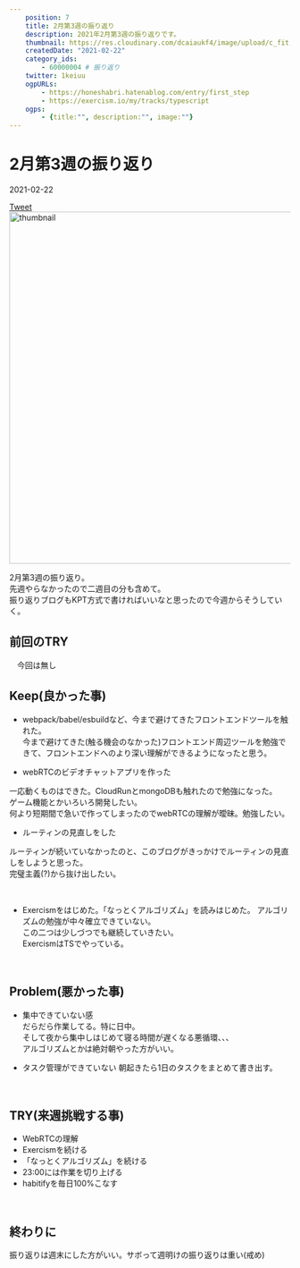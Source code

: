 ```yaml
---
    position: 7
    title: 2月第3週の振り返り
    description: 2021年2月第3週の振り返りです。
    thumbnail: https://res.cloudinary.com/dcaiaukf4/image/upload/c_fit,co_rgb:333,l_text:Sawarabi%20Gothic_53_bold_start:2%25E6%259C%2588%25E7%25AC%25AC3%25E9%2580%25B1%25E3%2581%25AE%25E6%258C%25AF%25E3%2582%258A%25E8%25BF%2594%25E3%2582%258A,w_1000/v1621601547/ogp_b3ezfg.jpg
    createdDate: "2021-02-22"
    category_ids: 
        - 60000004 # 振り返り
    twitter: 1keiuu
    ogpURLs: 
        - https://honeshabri.hatenablog.com/entry/first_step
        - https://exercism.io/my/tracks/typescript
    ogps: 
        - {title:"", description:"", image:""}
---
```

<!-- ogpURLsとindexを合わせる
<ogp-card :ogpindex="0" :ogps="ogps"></ogp-card> -->

# 2月第3週の振り返り

<div class="info">
    <div class="info__inner">
        <categorychips :chips="categories"></categorychips>
        <div class="created-date">
            <Icon iconName="calendar"></Icon>
            <p>2021-02-22</p>
        </div>
    </div>
    <div class="reading-time --sp">
        <Icon  iconName="clock"></Icon>
        <p id="readingTimeSp"></p>
    </div>
        <div class="sns-link__group">
        <a href="https://twitter.com/share?ref_src=twsrc%5Etfw" class="twitter-share-button" data-size="large" data-via="1keiuu" data-related="" data-show-count="false">Tweet</a><script defer src="https://platform.twitter.com/widgets.js" charset="utf-8"></script>
    </div>
</div>
<div class="thumbnail__wrapper">
    <img  width="1200px" height="630px" src="https://res.cloudinary.com/dcaiaukf4/image/upload/c_fit,co_rgb:333,l_text:Sawarabi%20Gothic_53_bold_start:2%25E6%259C%2588%25E7%25AC%25AC3%25E9%2580%25B1%25E3%2581%25AE%25E6%258C%25AF%25E3%2582%258A%25E8%25BF%2594%25E3%2582%258A,w_1000/v1621601547/ogp_b3ezfg.jpg" class="thumbnail" alt="thumbnail" >
</div>

2月第3週の振り返り。  
先週やらなかったので二週目の分も含めて。  
振り返りブログもKPT方式で書ければいいなと思ったので今週からそうしていく。

## 前回のTRY
　今回は無し
<br/>

## Keep(良かった事)
- webpack/babel/esbuildなど、今まで避けてきたフロントエンドツールを触れた。  
今まで避けてきた(触る機会のなかった)フロントエンド周辺ツールを勉強できて、フロントエンドへのより深い理解ができるようになったと思う。  

- webRTCのビデオチャットアプリを作った

一応動くものはできた。CloudRunとmongoDBも触れたので勉強になった。  
ゲーム機能とかいろいろ開発したい。  
何より短期間で急いで作ってしまったのでwebRTCの理解が曖昧。勉強したい。

- ルーティンの見直しをした  

ルーティンが続いていなかったのと、このブログがきっかけでルーティンの見直しをしようと思った。   
完璧主義(?)から抜け出したい。  

<ogp-card :ogpindex="0" :ogps="ogps"></ogp-card>
<br/>

- Exercismをはじめた。「なっとくアルゴリズム」を読みはじめた。
アルゴリズムの勉強が中々確立できていない。  
この二つは少しづつでも継続していきたい。  
ExercismはTSでやっている。  

<ogp-card :ogpindex="1" :ogps="ogps"></ogp-card>
<br/>  

## Problem(悪かった事)
- 集中できていない感  
だらだら作業してる。特に日中。    
そして夜から集中しはじめて寝る時間が遅くなる悪循環、、、  
アルゴリズムとかは絶対朝やった方がいい。

- タスク管理ができていない
朝起きたら1日のタスクをまとめて書き出す。

<br/>  

## TRY(来週挑戦する事)
- WebRTCの理解  
- Exercismを続ける
- 「なっとくアルゴリズム」を続ける 
- 23:00には作業を切り上げる  
- habitifyを毎日100%こなす
<br/>  

## 終わりに
振り返りは週末にした方がいい。サボって週明けの振り返りは重い(戒め)